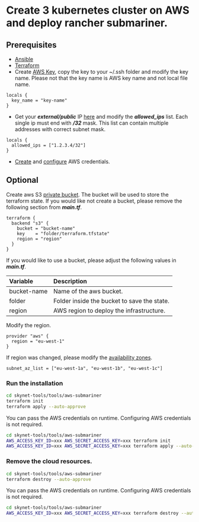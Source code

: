 # Create 3 kubernetes cluster on AWS and deploy rancher submariner.

## Prerequisites

- [Ansible](https://docs.ansible.com/ansible/latest/installation_guide/intro_installation.html)
- [Terraform](https://learn.hashicorp.com/terraform/getting-started/install.html)
- Create [AWS Key](https://docs.aws.amazon.com/AWSEC2/latest/UserGuide/ec2-key-pairs.html), copy the key to your ~/.ssh
  folder and modify the key name. Please not that the key name is AWS key name and not local file name.

```hcl
locals {
  key_name = "key-name"
}
```

- Get your ***external/public*** IP [here](https://www.whatismyip.com/) and modify the ***allowed_ips*** list.
  Each single ip must end with ***/32*** mask. This list can contain multiple addresses with correct subnet mask.

```hcl
locals {
  allowed_ips = ["1.2.3.4/32"]
}
```

- [Create](https://docs.aws.amazon.com/IAM/latest/UserGuide/id_credentials_access-keys.html#Using_CreateAccessKey)
  and [configure](https://docs.aws.amazon.com/sdk-for-java/v1/developer-guide/setup-credentials.html) AWS credentials.

## Optional

Create aws S3 [private bucket](https://docs.aws.amazon.com/AWSEC2/latest/UserGuide/ec2-key-pairs.html).
The bucket will be used to store the terraform state. If you would like not create a bucket,
please remove the following section from ***main.tf***.

```hcl
terraform {
  backend "s3" {
    bucket = "bucket-name"
    key    = "folder/terraform.tfstate"
    region = "region"
  }
}
```

If you would like to use a bucket, please adjust the following values in ***main.tf***.

| Variable    | Description                                 |
| :---------- | :------------------------------------------ |
| bucket-name | Name of the aws bucket.                     |
| folder      | Folder inside the bucket to save the state. |
| region      | AWS region to deploy the infrastructure.    |

Modify the region.

```hcl
provider "aws" {
  region = "eu-west-1"
}
```

If region was changed, please modify the [availability zones](https://gist.github.com/neilstuartcraig/0ccefcf0887f29b7f240).

```hcl
subnet_az_list = ["eu-west-1a", "eu-west-1b", "eu-west-1c"]
```

### Run the installation

```bash
cd skynet-tools/tools/aws-submariner
terraform init
terraform apply --auto-approve
```

You can pass the AWS credentials on runtime. Configuring AWS credentials is not required.

```bash
cd skynet-tools/tools/aws-submariner
AWS_ACCESS_KEY_ID=xxx AWS_SECRET_ACCESS_KEY=xxx terraform init
AWS_ACCESS_KEY_ID=xxx AWS_SECRET_ACCESS_KEY=xxx terraform apply --auto-approve
```

### Remove the cloud resources.

```bash
cd skynet-tools/tools/aws-submariner
terraform destroy --auto-approve
```

You can pass the AWS credentials on runtime. Configuring AWS credentials is not required.

```bash
cd skynet-tools/tools/aws-submariner
AWS_ACCESS_KEY_ID=xxx AWS_SECRET_ACCESS_KEY=xxx terraform destroy --auto-approve
```
